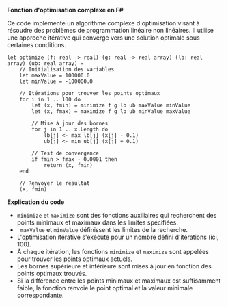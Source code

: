 **Fonction d'optimisation complexe en F#**

Ce code implémente un algorithme complexe d'optimisation visant à résoudre des problèmes de programmation linéaire non linéaires. Il utilise une approche itérative qui converge vers une solution optimale sous certaines conditions.

```f#
let optimize (f: real -> real) (g: real -> real array) (lb: real array) (ub: real array) =
    // Initialisation des variables
    let maxValue = 100000.0
    let minValue = -100000.0

    // Itérations pour trouver les points optimaux
    for i in 1 .. 100 do
        let (x, fmin) = minimize f g lb ub maxValue minValue
        let (x, fmax) = maximize f g lb ub minValue maxValue

        // Mise à jour des bornes
        for j in 1 .. x.Length do
            lb[j] <- max lb[j] (x[j] - 0.1)
            ub[j] <- min ub[j] (x[j] + 0.1)

        // Test de convergence
        if fmin > fmax - 0.0001 then
            return (x, fmin)
    end

    // Renvoyer le résultat
    (x, fmin)
```

**Explication du code**

* `minimize` et `maximize` sont des fonctions auxiliaires qui recherchent des points minimaux et maximaux dans les limites spécifiées.
* ` maxValue` et `minValue` définissent les limites de la recherche.
* L'optimisation itérative s'exécute pour un nombre défini d'itérations (ici, 100).
* À chaque itération, les fonctions `minimize` et `maximize` sont appelées pour trouver les points optimaux actuels.
* Les bornes supérieure et inférieure sont mises à jour en fonction des points optimaux trouvés.
* Si la différence entre les points minimaux et maximaux est suffisamment faible, la fonction renvoie le point optimal et la valeur minimale correspondante.